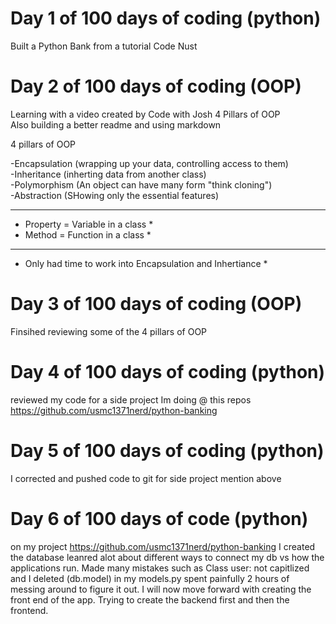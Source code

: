 # Day 1 of 100 days of coding (python)

Built a Python Bank from a tutorial Code Nust


# Day 2 of 100 days of coding (OOP)

Learning with a video created by Code with Josh 4 Pillars of OOP <br>
Also building a better readme and using markdown

4 pillars of OOP

-Encapsulation   (wrapping up your data, controlling access to them)  <br>
-Inheritance     (inherting data from another class)  <br>
-Polymorphism    (An object can have many form "think cloning")  <br>
-Abstraction     (SHowing only the essential features)  <br>

**********************************
* Property = Variable in a class *
* Method = Function in a class   *
**********************************

* Only had time to work into Encapsulation and Inhertiance *

# Day 3 of 100 days of coding (OOP)

Finsihed reviewing some of the 4 pillars of OOP

# Day 4 of 100 days of coding (python)
reviewed my code for a side project Im doing @ this repos https://github.com/usmc1371nerd/python-banking

# Day 5 of 100 days of coding (python)
I corrected and pushed code to git for side project mention above

# Day 6 of 100 days of code (python)
on my project https://github.com/usmc1371nerd/python-banking I created the database
leanred alot about different ways to connect my db vs how the applications run. Made many mistakes such as
Class user: not capitlized and I deleted (db.model) in my models.py spent painfully 2 hours of messing around to figure it out. I will now move forward with creating the front end of the app. Trying to create the backend first and then the frontend. 

